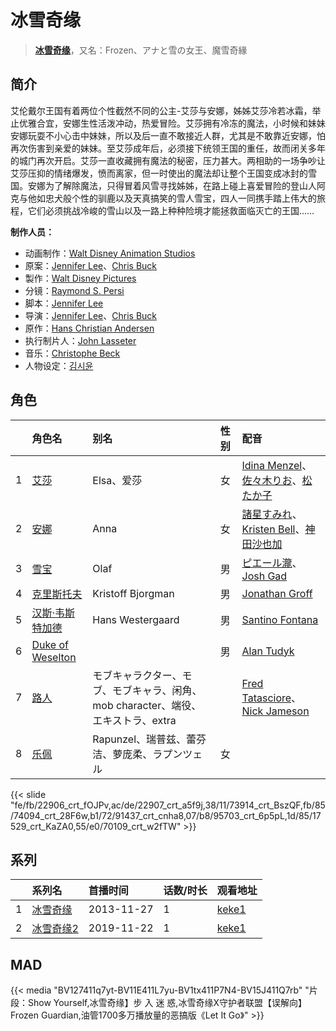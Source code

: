 # 冰雪奇缘


> <u>**[冰雪奇缘](https://bgm.tv/subject/93044)**</u>，又名：Frozen、アナと雪の女王、魔雪奇緣

## 简介

艾伦戴尔王国有着两位个性截然不同的公主-艾莎与安娜，姊姊艾莎冷若冰霜，举止优雅合宜，安娜生性活泼冲动，热爱冒险。艾莎拥有冷冻的魔法，小时候和妹妹安娜玩耍不小心击中妹妹，所以及后一直不敢接近人群，尤其是不敢靠近安娜，怕再次伤害到亲爱的妹妹。至艾莎成年后，必须接下统领王国的重任，故而闭关多年的城门再次开启。艾莎一直收藏拥有魔法的秘密，压力甚大。两相助的一场争吵让艾莎压抑的情绪爆发，愤而离家，但一时使出的魔法却让整个王国变成冰封的雪国。安娜为了解除魔法，只得冒着风雪寻找姊姊，在路上碰上喜爱冒险的登山人阿克与他如忠犬般个性的驯鹿以及天真搞笑的雪人雪宝，四人一同携手踏上伟大的旅程，它们必须挑战冷峻的雪山以及一路上种种险境才能拯救面临灭亡的王国……

**制作人员：**
- 动画制作：[Walt Disney Animation Studios](https://bgm.tv/person/13956)
- 原案：[Jennifer Lee](https://bgm.tv/person/22010)、[Chris Buck](https://bgm.tv/person/36351)
- 製作：[Walt Disney Pictures](https://bgm.tv/person/6816)
- 分镜：[Raymond S. Persi](https://bgm.tv/person/44649)
- 脚本：[Jennifer Lee](https://bgm.tv/person/22010)
- 导演：[Jennifer Lee](https://bgm.tv/person/22010)、[Chris Buck](https://bgm.tv/person/36351)
- 原作：[Hans Christian Andersen](https://bgm.tv/person/2496)
- 执行制片人：[John Lasseter](https://bgm.tv/person/22013)
- 音乐：[Christophe Beck](https://bgm.tv/person/57078)
- 人物设定：[김시윤](https://bgm.tv/person/58191)

## 角色

|     |   角色名   |   别名  | 性别 |  配音  |
|:--- |:------  |:----      |:---  |:--   |
| 1 | [艾莎](https://bgm.tv/character/22906) | Elsa、爱莎 | 女 | [Idina Menzel](https://bgm.tv/person/13838)、[佐々木りお](https://bgm.tv/person/17187)、[松たか子](https://bgm.tv/person/21992) |
| 2 | [安娜](https://bgm.tv/character/22907) | Anna | 女 | [諸星すみれ](https://bgm.tv/person/5107)、[Kristen Bell](https://bgm.tv/person/13837)、[神田沙也加](https://bgm.tv/person/15852) |
| 3 | [雪宝](https://bgm.tv/character/73914) | Olaf | 男 | [ピエール瀧](https://bgm.tv/person/4972)、[Josh Gad](https://bgm.tv/person/36023) |
| 4 | [克里斯托夫](https://bgm.tv/character/74094) | Kristoff Bjorgman | 男 | [Jonathan Groff](https://bgm.tv/person/36184) |
| 5 | [汉斯·韦斯特加德](https://bgm.tv/character/91437) | Hans Westergaard | 男 | [Santino Fontana](https://bgm.tv/person/41059) |
| 6 | [Duke of Weselton](https://bgm.tv/character/95703) |  | 男 | [Alan Tudyk](https://bgm.tv/person/41712) |
| 7 | [路人](https://bgm.tv/character/17529) | モブキャラクター、モブ、モブキャラ、闲角、mob character、端役、エキストラ、extra |  | [Fred Tatasciore](https://bgm.tv/person/25891)、[Nick Jameson](https://bgm.tv/person/39893) |
| 8 | [乐佩](https://bgm.tv/character/70109) | Rapunzel、瑞普兹、蕾芬洁、萝庞柔、ラプンツェル | 女 |  |

{{< slide "fe/fb/22906_crt_fOJPv,ac/de/22907_crt_a5f9j,38/11/73914_crt_BszQF,fb/85/74094_crt_28F6w,b1/72/91437_crt_cnha8,07/b8/95703_crt_6p5pL,1d/85/17529_crt_KaZA0,55/e0/70109_crt_w2fTW" >}}

## 系列

|     | 系列名   | 首播时间       | 话数/时长 | 观看地址                                                    |
| :-- | :---- | :--------- | :---- | :------------------------------------------------------ |
| 1   |[冰雪奇缘](https://bgm.tv/subject/93044)| 2013-11-27 | 1     | [keke1](https://www.keke1.app/play/30570-4-278992.html) |
| 2   |[冰雪奇缘2](https://bgm.tv/subject/128131)| 2019-11-22 | 1     | [keke1](https://www.keke1.app/play/30569-4-278991.html) |


## MAD

{{< media  "BV127411q7yt-BV11E411L7yu-BV1tx411P7N4-BV15J411Q7rb"
"片段：Show Yourself,冰雪奇缘】步 入 迷 惑,冰雪奇缘X守护者联盟【误解向】Frozen Guardian,油管1700多万播放量的恶搞版《Let It Go》"  >}}
